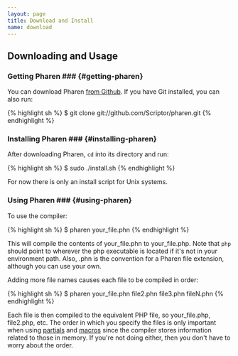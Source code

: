 ```yaml
---
layout: page
title: Download and Install
name: download
---
```


## Downloading and Usage ##

### Getting Pharen ### {#getting-pharen}
You can download Pharen [from Github](http://github.com/Scriptor/pharen/archives/master).
If you have Git installed, you can also run:

{% highlight sh %}
$ git clone git://github.com/Scriptor/pharen.git
{% endhighlight %}

### Installing Pharen ### {#installing-pharen}
After downloading Pharen, `cd` into its directory and run:

{% highlight sh %}
$ sudo ./install.sh
{% endhighlight %}

For now there is only an install script for Unix systems.

### Using Pharen ### {#using-pharen}
To use the compiler:

{% highlight sh %}
$ pharen your_file.phn
{% endhighlight %}

This will compile the contents of your_file.phn to your_file.php. Note that `php` should point to
wherever the php executable is located if it's not in your environment path. Also, .phn is the convention
for a Pharen file extension, although you can use your own.

Adding more file names causes each file to be compiled in order:

{% highlight sh %}
$ pharen your_file.phn file2.phn file3.phn fileN.phn
{% endhighlight %}

Each file is then compiled to the equivalent PHP file, so your\_file.php, file2.php, etc.
The order in which you specify the files is only important when using [partials](/pharen/reference.html#partials)
and [macros](/pharen/reference.html#macros) since the compiler stores information related to those in memory.
If you're not doing either, then you don't have to worry about the order.
